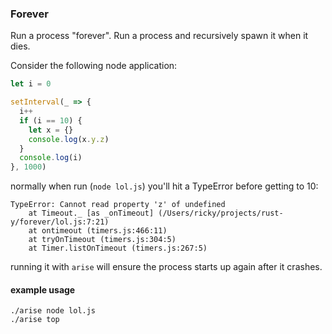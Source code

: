 ### Forever

Run a process "forever". Run a process and recursively spawn it when it dies.

Consider the following node application:
```js
let i = 0

setInterval(_ => {
  i++
  if (i == 10) {
    let x = {}
    console.log(x.y.z)
  }
  console.log(i)
}, 1000)
```

normally when run (`node lol.js`) you'll hit a TypeError before getting to 10:
```
TypeError: Cannot read property 'z' of undefined
    at Timeout._ [as _onTimeout] (/Users/ricky/projects/rust-y/forever/lol.js:7:21)
    at ontimeout (timers.js:466:11)
    at tryOnTimeout (timers.js:304:5)
    at Timer.listOnTimeout (timers.js:267:5)
```

running it with `arise` will ensure the process starts up again after it crashes.

#### example usage
```
./arise node lol.js
./arise top
```
